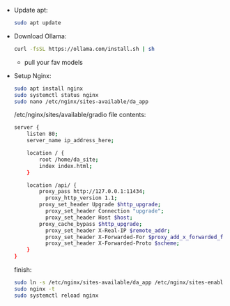 - Update apt:
  ```bash
  sudo apt update
  ```

- Download Ollama:
  ```bash
  curl -fsSL https://ollama.com/install.sh | sh
  ```
  - pull your fav models

- Setup Nginx:
  ```bash
  sudo apt install nginx
  sudo systemctl status nginx
  sudo nano /etc/nginx/sites-available/da_app
  ```
  /etc/nginx/sites/available/gradio file contents:
  ```bash
  server { 
      listen 80; 
      server_name ip_address_here; 
  
      location / {
          root /home/da_site;
          index index.html;
      }
  
      location /api/ { 
          proxy_pass http://127.0.0.1:11434; 
	        proxy_http_version 1.1; 
          proxy_set_header Upgrade $http_upgrade; 
	        proxy_set_header Connection "upgrade"; 
	        proxy_set_header Host $host; 
          proxy_cache_bypass $http_upgrade; 
	        proxy_set_header X-Real-IP $remote_addr; 
	        proxy_set_header X-Forwarded-For $proxy_add_x_forwarded_for; 
	        proxy_set_header X-Forwarded-Proto $scheme;
      }
  }
  ```
  finish:
  ```bash
  sudo ln -s /etc/nginx/sites-available/da_app /etc/nginx/sites-enabled/
  sudo nginx -t
  sudo systemctl reload nginx
  ```



